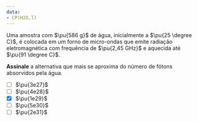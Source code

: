 ```yaml
---
data:
- CP(H2O,l)
---
```


Uma amostra com $\pu{586 g}$ de água, inicialmente a $\pu{25 \degree C}$, é colocada em um forno de micro-ondas que emite radiação eletromagnética com frequência de $\pu{2,45 GHz}$ e aquecida até $\pu{91 \degree C}$.

**Assinale** a alternativa que mais se aproxima do número de fótons absorvidos pela água.

- [ ] $\pu{3e27}$
- [ ] $\pu{4e28}$
- [x] $\pu{1e29}$
- [ ] $\pu{5e30}$
- [ ] $\pu{2e31}$
